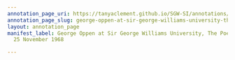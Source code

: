 ```yaml
---
annotation_page_uri: https://tanyaclement.github.io/SGW-SI/annotations/george-oppen-at-sir-george-williams-university-the-poetry-series-25-november-1968-canvas-1-toc.json
annotation_page_slug: george-oppen-at-sir-george-williams-university-the-poetry-series-25-november-1968-canvas-1-toc
layout: annotation_page
manifest_label: George Oppen at Sir George Williams University, The Poetry Series,
  25 November 1968

---
```

